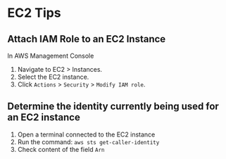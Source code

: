# EC2 Tips

## Attach IAM Role to an EC2 Instance

In AWS Management Console
1. Navigate to EC2 > Instances.
1. Select the EC2 instance.
1. Click `Actions` > `Security` > `Modify IAM role`.


## Determine the identity currently being used for an EC2 instance

1. Open a terminal connected to the EC2 instance
1. Run the command: `aws sts get-caller-identity`
1. Check content of the field `Arn`
